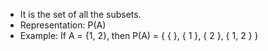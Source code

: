 - It is the set of all the subsets.
- Representation: P(A)
- Example:
	If A = {1, 2}, then 
	P(A) = { { }, { 1 }, { 2 }, { 1, 2 } }